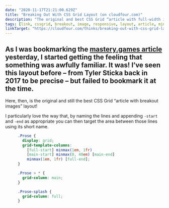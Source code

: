 ```yaml
---
date: "2020-11-17T21:21:00.629Z"
title: "Breaking Out With CSS Grid Layout (on cloudfour.com)"
description: "The original and best CSS Grid “article with full-width images” layout"
tags: [link, cssgrid, breakout, image, responsive, layout, article, minmax]
linkTarget: "https://cloudfour.com/thinks/breaking-out-with-css-grid-layout/"
---
```

As I was bookmarking the [mastery.games article](https://fuzzylogic.me/posts/2020-11-16-article-layout-with-css-grid/) yesterday, I started getting the feeling that something was awfully familiar. It was! I’ve seen this layout before – from Tyler Sticka back in 2017 to be precise – but failed to bookmark it at the time.
---

Here, then, is the original and still the best CSS Grid “article with breakout images” layout! 

I particularly love the way that, by naming the lines and appending `-start` and `-end` as appropriate you can then target the area between those lines using its short name.

<figure>
  
``` css
.Prose {
  display: grid;
  grid-template-columns: 
    [full-start] minmax(1em, 1fr) 
    [main-start] minmax(0, 40em) [main-end]
    minmax(1em, 1fr) [full-end];
}

.Prose > * {
  grid-column: main;
}

.Prose-splash {
  grid-column: full;
}
```

</figure>
